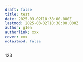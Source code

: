 ```yaml
---
draft: false
title: test
date: 2025-03-02T18:38:00.000Z
lastmod: 2025-03-02T18:38:00.000Z
author: g1en
authorlink: xxx
cover: xxx
nolastmod: false
---
```

123
